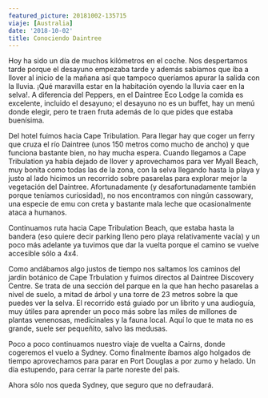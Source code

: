 ```yaml
---
featured_picture: 20181002-135715
viaje: [Australia]
date: '2018-10-02'
title: Conociendo Daintree
---
```

Hoy ha sido un día de muchos kilómetros en el coche. Nos despertamos tarde porque el desayuno empezaba tarde y además sabíamos que iba a llover al inicio de la mañana así que tampoco queríamos apurar la salida con la lluvia. ¡Qué maravilla estar en la habitación oyendo la lluvia caer en la selva!. A diferencia del Peppers, en el Daintree Eco Lodge la comida es excelente, incluido el desayuno; el desayuno no es un buffet, hay un menú donde elegir, pero te traen fruta además de lo que pides que estaba buenísima.

Del hotel fuimos hacia Cape Tribulation. Para llegar hay que coger un ferry que cruza el río Daintree (unos 150 metros como mucho de ancho) y que funciona bastante bien, no hay mucha espera. Cuando llegamos a Cape Tribulation ya había dejado de llover y aprovechamos para ver Myall Beach, muy bonita como todas las de la zona, con la selva llegando hasta la playa y justo al lado hicimos un recorrido sobre pasarelas para explorar mejor la vegetación del Daintree. Afortunadamente (y desafortunadamente también porque teníamos curiosidad), no nos encontramos con ningún cassowary, una especie de emu con creta y bastante mala leche que ocasionalmente ataca a humanos. 

Continuamos ruta hacia Cape Tribulation Beach, que estaba hasta la bandera (eso quiere decir parking lleno pero playa relativamente vacía) y un poco más adelante ya tuvimos que dar la vuelta porque el camino se vuelve accesible sólo a 4x4.

Como andábamos algo justos de tiempo nos saltamos los caminos del jardín botánico de Cape Trbulation y fuimos directos al Daintree Discovery Centre. Se trata de una sección del parque en la que han hecho pasarelas a nivel de suelo, a mitad de árbol y una torre de 23 metros sobre la que puedes ver la selva. El recorrido está guiado por un librito y una audioguía, muy útiles para aprender un poco más sobre las miles de millones de plantas venenosas, medicinales y la fauna local. Aquí lo que te mata no es grande, suele ser pequeñito, salvo las medusas.

Poco a poco continuamos nuestro viaje de vuelta a Cairns, donde cogeremos el vuelo a Sydney. Como finalmente íbamos algo holgados de tiempo aprovechamos para parar en Port Douglas a por zumo y helado. Un día estupendo, para cerrar la parte noreste del país. 

Ahora sólo nos queda Sydney, que seguro que no defraudará.